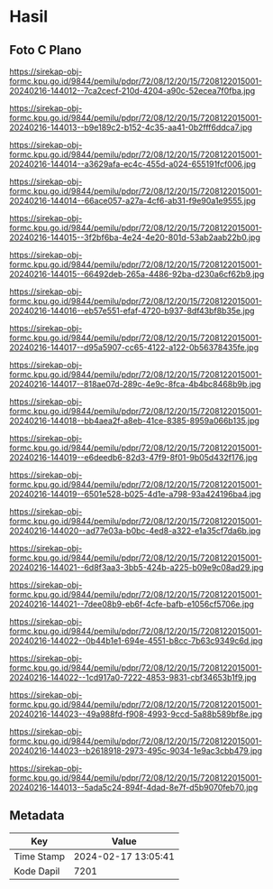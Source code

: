 # Hasil

## Foto C Plano

https://sirekap-obj-formc.kpu.go.id/9844/pemilu/pdpr/72/08/12/20/15/7208122015001-20240216-144012--7ca2cecf-210d-4204-a90c-52ecea7f0fba.jpg

https://sirekap-obj-formc.kpu.go.id/9844/pemilu/pdpr/72/08/12/20/15/7208122015001-20240216-144013--b9e189c2-b152-4c35-aa41-0b2fff6ddca7.jpg

https://sirekap-obj-formc.kpu.go.id/9844/pemilu/pdpr/72/08/12/20/15/7208122015001-20240216-144014--a3629afa-ec4c-455d-a024-655191fcf006.jpg

https://sirekap-obj-formc.kpu.go.id/9844/pemilu/pdpr/72/08/12/20/15/7208122015001-20240216-144014--66ace057-a27a-4cf6-ab31-f9e90a1e9555.jpg

https://sirekap-obj-formc.kpu.go.id/9844/pemilu/pdpr/72/08/12/20/15/7208122015001-20240216-144015--3f2bf6ba-4e24-4e20-801d-53ab2aab22b0.jpg

https://sirekap-obj-formc.kpu.go.id/9844/pemilu/pdpr/72/08/12/20/15/7208122015001-20240216-144015--66492deb-265a-4486-92ba-d230a6cf62b9.jpg

https://sirekap-obj-formc.kpu.go.id/9844/pemilu/pdpr/72/08/12/20/15/7208122015001-20240216-144016--eb57e551-efaf-4720-b937-8df43bf8b35e.jpg

https://sirekap-obj-formc.kpu.go.id/9844/pemilu/pdpr/72/08/12/20/15/7208122015001-20240216-144017--d95a5907-cc65-4122-a122-0b56378435fe.jpg

https://sirekap-obj-formc.kpu.go.id/9844/pemilu/pdpr/72/08/12/20/15/7208122015001-20240216-144017--818ae07d-289c-4e9c-8fca-4b4bc8468b9b.jpg

https://sirekap-obj-formc.kpu.go.id/9844/pemilu/pdpr/72/08/12/20/15/7208122015001-20240216-144018--bb4aea2f-a8eb-41ce-8385-8959a066b135.jpg

https://sirekap-obj-formc.kpu.go.id/9844/pemilu/pdpr/72/08/12/20/15/7208122015001-20240216-144019--e6deedb6-82d3-47f9-8f01-9b05d432f176.jpg

https://sirekap-obj-formc.kpu.go.id/9844/pemilu/pdpr/72/08/12/20/15/7208122015001-20240216-144019--6501e528-b025-4d1e-a798-93a424196ba4.jpg

https://sirekap-obj-formc.kpu.go.id/9844/pemilu/pdpr/72/08/12/20/15/7208122015001-20240216-144020--ad77e03a-b0bc-4ed8-a322-e1a35cf7da6b.jpg

https://sirekap-obj-formc.kpu.go.id/9844/pemilu/pdpr/72/08/12/20/15/7208122015001-20240216-144021--6d8f3aa3-3bb5-424b-a225-b09e9c08ad29.jpg

https://sirekap-obj-formc.kpu.go.id/9844/pemilu/pdpr/72/08/12/20/15/7208122015001-20240216-144021--7dee08b9-eb6f-4cfe-bafb-e1056cf5706e.jpg

https://sirekap-obj-formc.kpu.go.id/9844/pemilu/pdpr/72/08/12/20/15/7208122015001-20240216-144022--0b44b1e1-694e-4551-b8cc-7b63c9349c6d.jpg

https://sirekap-obj-formc.kpu.go.id/9844/pemilu/pdpr/72/08/12/20/15/7208122015001-20240216-144022--1cd917a0-7222-4853-9831-cbf34653b1f9.jpg

https://sirekap-obj-formc.kpu.go.id/9844/pemilu/pdpr/72/08/12/20/15/7208122015001-20240216-144023--49a988fd-f908-4993-9ccd-5a88b589bf8e.jpg

https://sirekap-obj-formc.kpu.go.id/9844/pemilu/pdpr/72/08/12/20/15/7208122015001-20240216-144023--b2618918-2973-495c-9034-1e9ac3cbb479.jpg

https://sirekap-obj-formc.kpu.go.id/9844/pemilu/pdpr/72/08/12/20/15/7208122015001-20240216-144013--5ada5c24-894f-4dad-8e7f-d5b9070feb70.jpg


## Metadata

| Key        | Value               |
| ---------- | ------------------- |
| Time Stamp | 2024-02-17 13:05:41 |
| Kode Dapil | 7201                |



